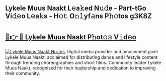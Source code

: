 ## Lykele Muus Naakt L𝚎a𝚔ed N𝚞𝚍e - Part-tGo Vi𝚍𝚎o L𝚎a𝚔s - H𝚘𝚝 O𝚗𝚕yf𝚊ns P𝚑𝚘tos g3K8Z

# <h2><a href="http://kf2x3v.oniu.top/?m=Lykele+Muus+Naakt">🔗👉 🔴 Lykele Muus Naakt P𝚑ot𝚘𝚜 V𝚒d𝚎o</a></h2>

[![Lykele Muus Naakt Nu𝚍e𝚜](https://i.imgur.com/0qMVB7G.gif)](http://kf2x3v.oniu.top/?m=Lykele+Muus+Naakt)
Digital media provider and amusement giver Lykele Muus Naakt, acclaimed for distributing dance and lifestyle content through trending choreographies and short films. Community leader Lykele Muus Naakt, recognized for their leadership and dedication to improving their community.  
